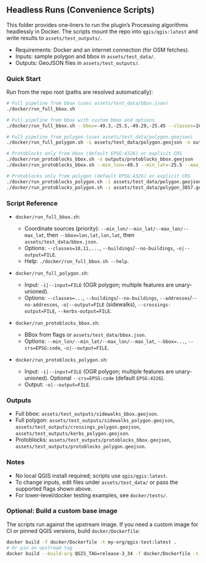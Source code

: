 ## Headless Runs (Convenience Scripts)

This folder provides one‑liners to run the plugin’s Processing algorithms headlessly in Docker. The scripts mount the repo into `qgis/qgis:latest` and write results to `assets/test_outputs/`.

- Requirements: Docker and an internet connection (for OSM fetches).
- Inputs: sample polygon and bbox in `assets/test_data/`.
- Outputs: GeoJSON files in `assets/test_outputs/`.

### Quick Start

Run from the repo root (paths are resolved automatically):

```bash
# Full pipeline from bbox (uses assets/test_data/bbox.json)
./docker/run_full_bbox.sh

# Full pipeline from bbox with custom bbox and options
./docker/run_full_bbox.sh --bbox=-49.3,-25.5,-49.29,-25.45 --classes=10,11 --no-buildings -o outputs/sidewalks_bbox.gpkg

# Full pipeline from polygon (uses assets/test_data/polygon.geojson)
./docker/run_full_polygon.sh -i assets/test_data/polygon.geojson -o outputs/sidewalks_polygon.geojson --no-buildings --no-addresses

# Protoblocks only from bbox (default EPSG:4326) or explicit CRS
./docker/run_protoblocks_bbox.sh -o outputs/protoblocks_bbox.geojson
./docker/run_protoblocks_bbox.sh --min_lon=-49.3 --min_lat=-25.5 --max_lon=-49.29 --max_lat=-25.45 --crs=EPSG:4326 -o outputs/proto_bbox.gpkg

# Protoblocks only from polygon (default EPSG:4326) or explicit CRS
./docker/run_protoblocks_polygon.sh -i assets/test_data/polygon.geojson -o outputs/protoblocks_polygon.geojson
./docker/run_protoblocks_polygon.sh -i assets/test_data/polygon_3857.geojson --crs=EPSG:3857 -o outputs/proto_poly.gpkg
```

### Script Reference

- `docker/run_full_bbox.sh`:
  - Coordinate sources (priority): `--min_lon/--min_lat/--max_lon/--max_lat`, then `--bbox=lon,lat,lon,lat`, then `assets/test_data/bbox.json`.
  - Options: `--classes=10,11,...`, `--buildings`/`--no-buildings`, `-o|--output=FILE`.
  - Help: `./docker/run_full_bbox.sh --help`.

- `docker/run_full_polygon.sh`:
  - Input: `-i|--input=FILE` (OGR polygon; multiple features are unary-unioned).
  - Options: `--classes=...`, `--buildings`/`--no-buildings`, `--addresses`/`--no-addresses`, `-o|--output=FILE` (sidewalks), `--crossings-output=FILE`, `--kerbs-output=FILE`.

- `docker/run_protoblocks_bbox.sh`:
  - BBox from flags or `assets/test_data/bbox.json`.
  - Options: `--min_lon/--min_lat/--max_lon/--max_lat`, `--bbox=...`, `--crs=EPSG:code`, `-o|--output=FILE`.

- `docker/run_protoblocks_polygon.sh`:
  - Input: `-i|--input=FILE` (OGR polygon; multiple features are unary-unioned). Optional `--crs=EPSG:code` (default `EPSG:4326`).
  - Output: `-o|--output=FILE`.

### Outputs

- Full bbox: `assets/test_outputs/sidewalks_bbox.geojson`.
- Full polygon: `assets/test_outputs/sidewalks_polygon.geojson`, `assets/test_outputs/crossings_polygon.geojson`, `assets/test_outputs/kerbs_polygon.geojson`.
- Protoblocks: `assets/test_outputs/protoblocks_bbox.geojson`, `assets/test_outputs/protoblocks_polygon.geojson`.

### Notes

- No local QGIS install required; scripts use `qgis/qgis:latest`.
- To change inputs, edit files under `assets/test_data/` or pass the supported flags shown above.
- For lower‑level/docker testing examples, see `docker/tests/`.

### Optional: Build a custom base image

The scripts run against the upstream image. If you need a custom image for CI or pinned QGIS versions, build `docker/Dockerfile`:

```bash
docker build -f docker/Dockerfile -t my-org/qgis-test:latest .
# Or pin an upstream tag
docker build --build-arg QGIS_TAG=release-3_34 -f docker/Dockerfile -t my-org/qgis-test:3.34 .
```
